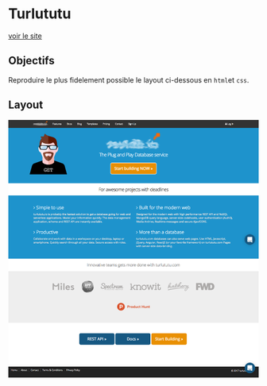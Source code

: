 # Turlututu

[voir le site](https://pedroseromenho.github.io/learning-html-css/0-progressive-enhancement/turlututu/)

## Objectifs

Reproduire le plus fidelement possible le layout ci-dessous en `html`et `css`.

## Layout

![turlututu](turlututu.png)
